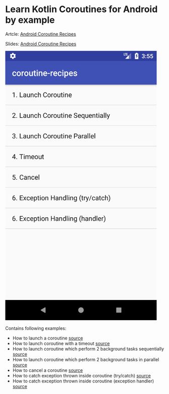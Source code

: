 # Learn Kotlin Coroutines for Android by example

Artcle: [Android Coroutine Recipes](https://medium.com/@dmytrodanylyk/android-coroutine-recipes-33467a4302e9)

Slides: [Android Coroutine Recipes](https://speakerdeck.com/dmytrodanylyk/android-coroutine-recipes)

![](assets/Screenshot.png)

Contains following examples:

- How to launch a coroutine [source](app/src/main/java/com/dmytrodanylyk/examples/LaunchFragment.kt)
- How to launch coroutine with a timeout [source](app/src/main/java/com/dmytrodanylyk/examples/LaunchTimeoutFragment.kt)
- How to launch coroutine which perform 2 background tasks sequentially [source](app/src/main/java/com/dmytrodanylyk/examples/LaunchSequentiallyFragment.kt)
- How to launch coroutine which perform 2 background tasks in parallel [source](app/src/main/java/com/dmytrodanylyk/examples/LaunchParallelFragment.kt)
- How to cancel a coroutine [source](app/src/main/java/com/dmytrodanylyk/examples/CancelFragment.kt)
- How to catch exception thrown inside coroutine (try/catch) [source](app/src/main/java/com/dmytrodanylyk/examples/ExceptionFragment.kt)
- How to catch exception thrown inside coroutine (exception handler) [source](app/src/main/java/com/dmytrodanylyk/examples/ExceptionHandlerFragment.kt)
